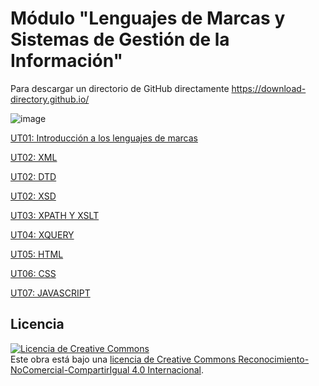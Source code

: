 # Módulo "Lenguajes de Marcas y Sistemas de Gestión de la Información"

Para descargar un directorio de GitHub directamente 
https://download-directory.github.io/




![image](https://github.com/profeMelola/LM-00-2023-24/assets/91023374/14c251a8-2bd3-4a56-8a09-0c5cb006345c)


[UT01: Introducción a los lenguajes de marcas](https://github.com/profeMelola/LM-01-2023-24)

[UT02: XML](https://github.com/profeMelola/LM-02-2023-24)

[UT02: DTD](https://github.com/profeMelola/LM-03-2023-24)

[UT02: XSD](https://github.com/profeMelola/LM-04-2023-24)

[UT03: XPATH Y XSLT](https://github.com/profeMelola/LM-05-2023-24)

[UT04: XQUERY](https://github.com/profeMelola/LM-06-2023-24/tree/main)

[UT05: HTML](https://github.com/profeMelola/LM-07-2023-24/tree/main)

[UT06: CSS](https://github.com/profeMelola/LM-08-2023-24/tree/main)

[UT07: JAVASCRIPT](https://github.com/profeMelola/LM-09-2023-24/tree/main)




## Licencia

<a rel="license" href="http://creativecommons.org/licenses/by-nc-sa/4.0/"><img alt="Licencia de Creative Commons" style="border-width:0" src="https://i.creativecommons.org/l/by-nc-sa/4.0/88x31.png" /></a><br />Este obra está bajo una <a rel="license" href="http://creativecommons.org/licenses/by-nc-sa/4.0/">licencia de Creative Commons Reconocimiento-NoComercial-CompartirIgual 4.0 Internacional</a>.
